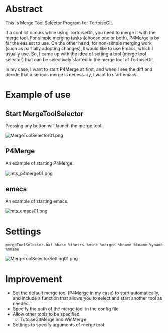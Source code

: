 # Abstract

This is Merge Tool Selector Program for TortoiseGit.

If a conflict occurs while using TortoiseGit, you need to merge it with the merge tool.
For simple merging tasks (choose one or both), P4Merge is by far the easiest to use.
On the other hand, for non-simple merging work (such as partially adopting changes), 
I would like to use Emacs, which I usually use.
So, I came up with the idea of setting a tool (merge tool selector) that can be selectively started in the merge tool of TortoiseGit.

In my case, I want to start P4Merge at first, and when I see the diff and decide that a serious merge is necessary, I want to start emacs.

# Example of use

## Start MergeToolSelector

Pressing any button will launch the merge tool.

![MergeToolSelector01.png](https://qiita-image-store.s3.ap-northeast-1.amazonaws.com/0/201153/088d433a-0b43-85f7-5f77-e01119bb8a7f.png)

## P4Merge

An example of starting P4Merge.

![mts_p4merge01.png](https://qiita-image-store.s3.ap-northeast-1.amazonaws.com/0/201153/87b6371c-e4f7-81b0-1cb3-5ffe332742b7.png)

## emacs

An example of starting emacs.

![mts_emacs01.png](https://qiita-image-store.s3.ap-northeast-1.amazonaws.com/0/201153/4cd4e78f-1f01-af78-f244-0c5ee99b505c.png)


# Settings

`mergeToolSelector.bat %base %theirs %mine %merged %bname %tname %yname %mname`

![MergeToolSelectorSetting01.png](https://qiita-image-store.s3.ap-northeast-1.amazonaws.com/0/201153/5fc621ab-8608-92bd-6a22-20c7503efdbe.png)

# Improvement

- Set the default merge tool (P4Merge in my case) to start automatically, and include a function that allows you to select and start another tool as needed.
- Specify the path of the merge tool in the config file
- Allow other tools to be specified
  - TotoiseGitMerge and WinMerge
- Settings to specify arguments of merge tool
